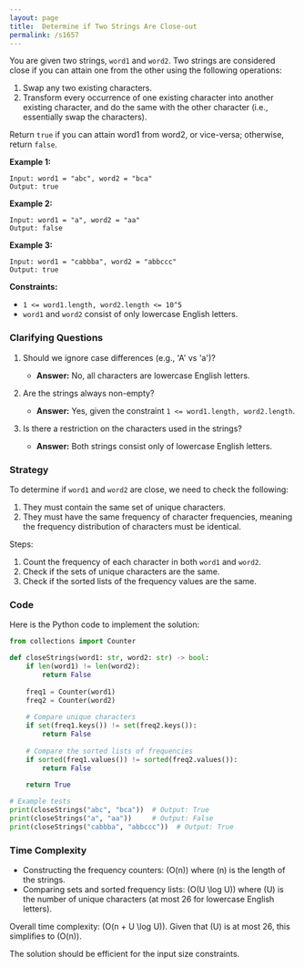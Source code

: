 ```yaml
---
layout: page
title:  Determine if Two Strings Are Close-out
permalink: /s1657
---
```


You are given two strings, `word1` and `word2`. Two strings are considered close if you can attain one from the other using the following operations:

1. Swap any two existing characters.
2. Transform every occurrence of one existing character into another existing character, and do the same with the other character (i.e., essentially swap the characters).

Return `true` if you can attain word1 from word2, or vice-versa; otherwise, return `false`.

**Example 1:**
```plaintext
Input: word1 = "abc", word2 = "bca"
Output: true
```

**Example 2:**
```plaintext
Input: word1 = "a", word2 = "aa"
Output: false
```

**Example 3:**
```plaintext
Input: word1 = "cabbba", word2 = "abbccc"
Output: true
```

**Constraints:**
- `1 <= word1.length, word2.length <= 10^5`
- `word1` and `word2` consist of only lowercase English letters.

### Clarifying Questions

1. Should we ignore case differences (e.g., 'A' vs 'a')?
   - **Answer:** No, all characters are lowercase English letters.
   
2. Are the strings always non-empty?
   - **Answer:** Yes, given the constraint `1 <= word1.length, word2.length`.

3. Is there a restriction on the characters used in the strings?
   - **Answer:** Both strings consist only of lowercase English letters.

### Strategy

To determine if `word1` and `word2` are close, we need to check the following:
1. They must contain the same set of unique characters.
2. They must have the same frequency of character frequencies, meaning the frequency distribution of characters must be identical.

Steps:
1. Count the frequency of each character in both `word1` and `word2`.
2. Check if the sets of unique characters are the same.
3. Check if the sorted lists of the frequency values are the same.

### Code

Here is the Python code to implement the solution:

```python
from collections import Counter

def closeStrings(word1: str, word2: str) -> bool:
    if len(word1) != len(word2):
        return False
    
    freq1 = Counter(word1)
    freq2 = Counter(word2)
    
    # Compare unique characters
    if set(freq1.keys()) != set(freq2.keys()):
        return False
    
    # Compare the sorted lists of frequencies
    if sorted(freq1.values()) != sorted(freq2.values()):
        return False
    
    return True

# Example tests
print(closeStrings("abc", "bca"))  # Output: True
print(closeStrings("a", "aa"))     # Output: False
print(closeStrings("cabbba", "abbccc"))  # Output: True
```

### Time Complexity

- Constructing the frequency counters: \(O(n)\) where \(n\) is the length of the strings.
- Comparing sets and sorted frequency lists: \(O(U \log U)\) where \(U\) is the number of unique characters (at most 26 for lowercase English letters).

Overall time complexity: \(O(n + U \log U)\). Given that \(U\) is at most 26, this simplifies to \(O(n)\).

The solution should be efficient for the input size constraints.